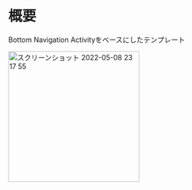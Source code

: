 # 概要
Bottom Navigation Activityをベースにしたテンプレート

<img width="264" alt="スクリーンショット 2022-05-08 23 17 55" src="https://user-images.githubusercontent.com/16476224/167300855-426e4caa-6a37-47bd-9b2f-a942d2c1280f.png">
